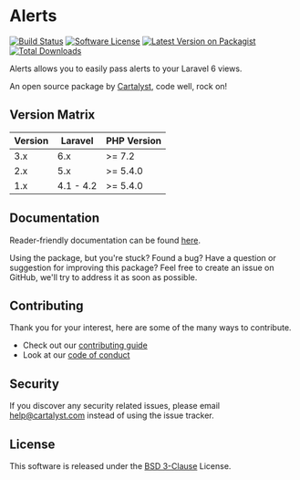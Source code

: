 # Alerts

[![Build Status][icon-travis]][link-travis]
[![Software License][icon-license]][link-license]
[![Latest Version on Packagist][icon-version]][link-packagist]
[![Total Downloads][icon-downloads]][link-packagist]

Alerts allows you to easily pass alerts to your Laravel 6 views.

An open source package by [Cartalyst](https://cartalyst.com), code well, rock on!

## Version Matrix

Version | Laravel   | PHP Version
------- | --------- | ------------
3.x     | 6.x       | >= 7.2
2.x     | 5.x       | >= 5.4.0
1.x     | 4.1 - 4.2 | >= 5.4.0

## Documentation

Reader-friendly documentation can be found [here][link-docs].

Using the package, but you're stuck? Found a bug? Have a question or suggestion for improving this package? Feel free to create an issue on GitHub, we'll try to address it as soon as possible.

## Contributing

Thank you for your interest, here are some of the many ways to contribute.

- Check out our [contributing guide](/.github/CONTRIBUTING.md)
- Look at our [code of conduct](/.github/CODE_OF_CONDUCT.md)

## Security

If you discover any security related issues, please email help@cartalyst.com instead of using the issue tracker.

## License

This software is released under the [BSD 3-Clause](LICENSE) License.

[link-docs]:      https://cartalyst.com/manual/alerts
[link-travis]:    https://travis-ci.org/cartalyst/alerts
[link-license]:   https://opensource.org/licenses/MIT
[link-packagist]: https://packagist.org/packages/cartalyst/alerts

[icon-travis]:    https://travis-ci.org/cartalyst/alerts.svg?branch=3.0
[icon-license]:   https://poser.pugx.org/cartalyst/alerts/license
[icon-version]:   https://poser.pugx.org/cartalyst/alerts/version
[icon-downloads]: https://poser.pugx.org/cartalyst/alerts/downloads
